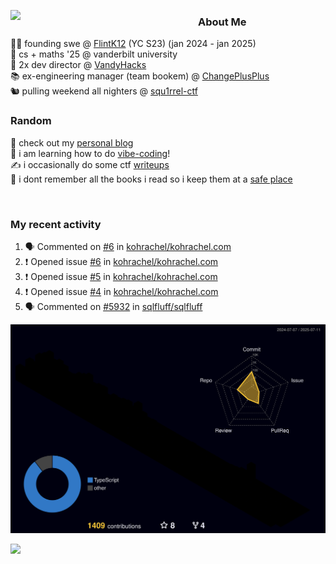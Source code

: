<!-- 
Hey what are you doing here? 
I admire your curiosity tho
Shoot me an email (zinean00 at gmail dot com)
Let's connect! 
-->

<p float="left">
  <img src='https://imgur.com/nGM66Ev.png' width='300' align="left">
  <p>
    
  <h3>About Me</h3>
  👨‍💻 founding swe @ <a href="https://www.flintk12.com">FlintK12</a> (YC S23) (jan 2024 - jan 2025) <br>
  🏫 cs + maths '25 @ vanderbilt university <br>
  🌊 2x dev director @ <a href="https://github.com/vandyhacks">VandyHacks</a> <br>
  📚 ex-engineering manager (team bookem) @ <a href="https://github.com/changeplusplusvandy">ChangePlusPlus<a> <br>
  🐿 pulling weekend all nighters @ <a href="https://github.com/squ1rrel-ctf">squ1rrel-ctf</a> <br>
  
  <h3>Random</h3>
  📝 check out my <a href="https://zineanteoh.com">personal blog</a> <br>
  📱 i am learning how to do <a href="https://github.com/zineanteoh/vibe-coding">vibe-coding</a>!<br>
  ✍️ i occasionally do some ctf <a href="https://squ1rrel.dev/author/zineanteoh">writeups</a> <br>
  📖 i dont remember all the books i read so i keep them at a <a href="https://www.goodreads.com/user/show/80901669-zi">safe place</a>
  </p>
  
</p>

<br>
<!-- <i>generated by <a href="https://labs.openai.com/s/0hW1r6PFYo3Zh0a7UoxK2AMp" target="_blank">dall-e 2</a></i> -->

<h3>My recent activity</h3>

<!--START_SECTION:activity-->
1. 🗣 Commented on [#6](https://github.com/kohrachel/kohrachel.com/issues/6#issuecomment-3064477025) in [kohrachel/kohrachel.com](https://github.com/kohrachel/kohrachel.com)
2. ❗ Opened issue [#6](https://github.com/kohrachel/kohrachel.com/issues/6) in [kohrachel/kohrachel.com](https://github.com/kohrachel/kohrachel.com)
3. ❗ Opened issue [#5](https://github.com/kohrachel/kohrachel.com/issues/5) in [kohrachel/kohrachel.com](https://github.com/kohrachel/kohrachel.com)
4. ❗ Opened issue [#4](https://github.com/kohrachel/kohrachel.com/issues/4) in [kohrachel/kohrachel.com](https://github.com/kohrachel/kohrachel.com)
5. 🗣 Commented on [#5932](https://github.com/sqlfluff/sqlfluff/issues/5932#issuecomment-2272658321) in [sqlfluff/sqlfluff](https://github.com/sqlfluff/sqlfluff)
<!--END_SECTION:activity-->

![](./profile-3d-contrib/profile-night-rainbow.svg)

![](https://hit.yhype.me/github/profile?user_id=58854510)
